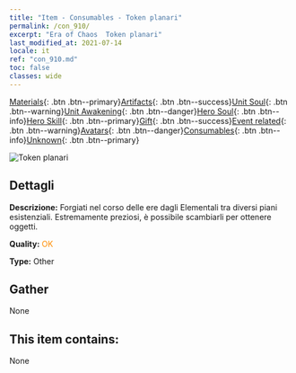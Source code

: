 ```yaml
---
title: "Item - Consumables - Token planari"
permalink: /con_910/
excerpt: "Era of Chaos  Token planari"
last_modified_at: 2021-07-14
locale: it
ref: "con_910.md"
toc: false
classes: wide
---
```

 [Materials](/ItemsIT/){: .btn .btn--primary}[Artifacts](/ItemsIT/Artifacts/){: .btn .btn--success}[Unit Soul](/ItemsIT/UnitSoul/){: .btn .btn--warning}[Unit Awakening](/ItemsIT/UnitAwakening/){: .btn .btn--danger}[Hero Soul](/ItemsIT/HeroSoul/){: .btn .btn--info}[Hero Skill](/ItemsIT/HeroSkill/){: .btn .btn--primary}[Gift](/ItemsIT/Gift/){: .btn .btn--success}[Event related](/ItemsIT/Events/){: .btn .btn--warning}[Avatars](/ItemsIT/Avatars/){: .btn .btn--danger}[Consumables](/ItemsIT/Consumables/){: .btn .btn--info}[Unknown](/ItemsIT/Unknown/){: .btn .btn--primary}

 ![Token planari](/images/t/i_40003.png)

## Dettagli
 **Descrizione:** Forgiati nel corso delle ere dagli Elementali tra diversi piani esistenziali. Estremamente preziosi, è possibile scambiarli per ottenere oggetti.

 **Quality:** <span style="color: #FF8C00">OK</span>

 **Type:** Other

## Gather

  None

## This item contains:

  None

